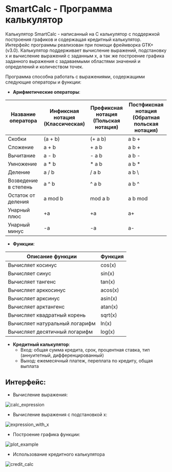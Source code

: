 # SmartCalc - Программа калькулятор

Калькулятор SmartCalc - написанный на С калькулятор с поддержкой построения графиков и содержащая кредитный калькулятор. Интерфейс программы реализован при помощи фреймворка GTK+ (v3.0). Калькулятор поддерживает вычисление выражений, подстановку x и вычисление выражений с заданным x, а так же построение графика заданного выражения с задаваемыми областями значений и определений и количеством точек.

Программа способна работать с выражениями, содержащими следующие операторы и функции:

- **Арифметические операторы**:

| Название оператора | Инфиксная нотация <br /> (Классическая) | Префиксная нотация <br /> (Польская нотация) |  Постфиксная нотация <br /> (Обратная польская нотация) |
| ------ | ------ | ------ | ------ |
| Скобки | (a + b) | (+ a b) | a b + |
| Сложение | a + b | + a b | a b + |
| Вычитание | a - b | - a b | a b - |
| Умножение | a * b | * a b | a b * |
| Деление | a / b | / a b | a b \ |
| Возведение в степень | a ^ b | ^ a b | a b ^ |
| Остаток от деления | a mod b | mod a b | a b mod |
| Унарный плюс | +a | +a | a+ |
| Унарный минус | -a | -a | a- |

- **Функции**:

| Описание функции | Функция |   
| ---------------- | ------- |  
| Вычисляет косинус | cos(x) |   
| Вычисляет синус | sin(x) |  
| Вычисляет тангенс | tan(x) |  
| Вычисляет арккосинус | acos(x) | 
| Вычисляет арксинус | asin(x) | 
| Вычисляет арктангенс | atan(x) |
| Вычисляет квадратный корень | sqrt(x) |
| Вычисляет натуральный логарифм | ln(x) | 
| Вычисляет десятичный логарифм | log(x) |

- **Кредитный калькулятор**:
    - Вход: общая сумма кредита, срок, процентная ставка, тип (аннуитетный, дифференцированный)
    - Выход: ежемесячный платеж, переплата по кредиту, общая выплата


## Интерфейс:

- Вычисление выражения:

![calc_expression](mics/default_calc.png)

- Вычисление выражения с подстановкой x:

![expression_with_x](mics/calc_with_x.png)

- Построение графика функции:

![plot_example](mics/plot_example.png)

- Использование кредитного калькулятора

![credit_calc](mics/credit_calc.png)
